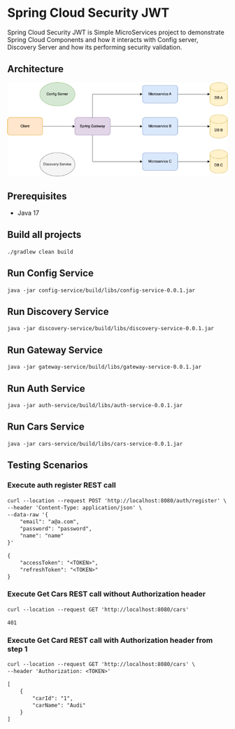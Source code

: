 # Spring Cloud Security JWT
Spring Cloud Security JWT is Simple MicroServices project to demonstrate Spring Cloud Components and how it interacts with Config server, Discovery Server and how its performing security validation.

## Architecture
![My Image](docs/images/microservices-architecture.png)

## Prerequisites
* Java 17

## Build all projects
```shell
./gradlew clean build
```

## Run Config Service
```shell
java -jar config-service/build/libs/config-service-0.0.1.jar
```

## Run Discovery Service
```shell
java -jar discovery-service/build/libs/discovery-service-0.0.1.jar
```

## Run Gateway Service
```shell
java -jar gateway-service/build/libs/gateway-service-0.0.1.jar
```

## Run Auth Service
```shell
java -jar auth-service/build/libs/auth-service-0.0.1.jar
```

## Run Cars Service
```shell
java -jar cars-service/build/libs/cars-service-0.0.1.jar
```

## Testing Scenarios
### Execute auth register REST call
```shell
curl --location --request POST 'http://localhost:8080/auth/register' \
--header 'Content-Type: application/json' \
--data-raw '{
    "email": "a@a.com",
    "password": "password",
    "name": "name"
}'
```

```shell
{
    "accessToken": "<TOKEN>",
    "refreshToken": "<TOKEN>"
}
```

### Execute Get Cars REST call without Authorization header
```shell
curl --location --request GET 'http://localhost:8080/cars'
```

```shell
401 
```

### Execute Get Card REST call with Authorization header from step 1
```shell
curl --location --request GET 'http://localhost:8080/cars' \
--header 'Authorization: <TOKEN>'
```

```shell
[
    {
        "carId": "1",
        "carName": "Audi"
    }
]
```

